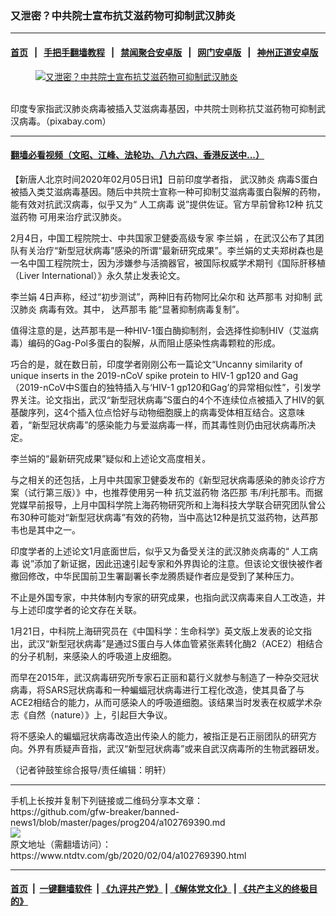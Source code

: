 ### 又泄密？中共院士宣布抗艾滋药物可抑制武汉肺炎
------------------------

#### [首页](https://github.com/gfw-breaker/banned-news1/blob/master/README.md) &nbsp;&nbsp;|&nbsp;&nbsp; [手把手翻墙教程](https://github.com/gfw-breaker/guides/wiki) &nbsp;&nbsp;|&nbsp;&nbsp; [禁闻聚合安卓版](https://github.com/gfw-breaker/bn-android) &nbsp;&nbsp;|&nbsp;&nbsp; [网门安卓版](https://github.com/oGate2/oGate) &nbsp;&nbsp;|&nbsp;&nbsp; [神州正道安卓版](https://github.com/SzzdOgate/update) 



<div><div class="featured_image">
 <a href="https://i.ntdtv.com/assets/uploads/2020/02/corona-4801040_1920x.jpg" target="_blank">
  <figure>
   <img alt="又泄密？中共院士宣布抗艾滋药物可抑制武汉肺炎" src="https://i.ntdtv.com/assets/uploads/2020/02/corona-4801040_1920x-800x450.jpg"/>
  </figure><br/>
 </a>
 <span class="caption">
  印度专家指武汉肺炎病毒被插入艾滋病毒基因，中共院士则称抗艾滋药物可抑制武汉病毒。（pixabay.com）
 </span>
</div>
</div><hr/>

#### [翻墙必看视频（文昭、江峰、法轮功、八九六四、香港反送中...）](http://167.172.214.107/home.html)

<div><div class="post_content" itemprop="articleBody">
 <p>
  【新唐人北京时间2020年02月05日讯】日前印度学者指，
  <ok href="https://www.ntdtv.com/gb/武汉肺炎.htm">
   武汉肺炎
  </ok>
  病毒S蛋白被插入类艾滋病毒基因。随后中共院士宣称一种可抑制艾滋病毒蛋白裂解的药物，能有效对抗武汉病毒，似乎又为“
  <ok href="https://www.ntdtv.com/gb/人工病毒.htm">
   人工病毒
  </ok>
  说”提供佐证。官方早前曾称12种
  <ok href="https://www.ntdtv.com/gb/抗艾滋药物.htm">
   抗艾滋药物
  </ok>
  可用来治疗武汉肺炎。
 </p>
 <p>
  2月4日，中国工程院院士、中共国家卫健委高级专家
  <ok href="https://www.ntdtv.com/gb/李兰娟.htm">
   李兰娟
  </ok>
  ，在武汉公布了其团队有关治疗“新型冠状病毒”感染的所谓“最新研究成果”。李兰娟的丈夫郑树森也是一名中国工程院院士，因为涉嫌参与活摘器官，被国际权威学术期刊《国际肝移植（Liver International）》永久禁止发表论文。
 </p>
 <p>
  <ok href="https://www.ntdtv.com/gb/李兰娟.htm">
   李兰娟
  </ok>
  4日声称，经过“初步测试”，两种旧有药物阿比朵尔和
  <ok href="https://www.ntdtv.com/gb/达芦那韦.htm">
   达芦那韦
  </ok>
  对抑制
  <ok href="https://www.ntdtv.com/gb/武汉肺炎.htm">
   武汉肺炎
  </ok>
  病毒有效。其中，
  <ok href="https://www.ntdtv.com/gb/达芦那韦.htm">
   达芦那韦
  </ok>
  能“显著抑制病毒复制”。
 </p>
 <p>
  值得注意的是，达芦那韦是一种HIV-1蛋白酶抑制剂，会选择性抑制HIV（艾滋病毒）编码的Gag-Pol多蛋白的裂解，从而阻止感染性病毒颗粒的形成。
 </p>
 <p>
  巧合的是，就在数日前，印度学者刚刚公布一篇论文“Uncanny similarity of unique inserts in the 2019-nCoV spike protein to HIV-1 gp120 and Gag（2019-nCoV中S蛋白的独特插入与‘HIV-1 gp120和Gag’的异常相似性”，引发学界关注。论文指出，武汉“新型冠状病毒”S蛋白的4个不连续位点被插入了HIV的氨基酸序列，这4个插入位点恰好与动物细胞膜上的病毒受体相互结合。这意味着，“新型冠状病毒”的感染能力与爱滋病毒一样，而其毒性则仍由冠状病毒所决定。
 </p>
 <p>
  李兰娟的“最新研究成果”疑似和上述论文高度相关。
 </p>
 <p>
  与之相关的还包括，上月中共国家卫健委发布的《新型冠状病毒感染的肺炎诊疗方案（试行第三版）》中，也推荐使用另一种
  <ok href="https://www.ntdtv.com/gb/抗艾滋药物.htm">
   抗艾滋药物
  </ok>
  洛匹那
  <wbr/>
  韦/利托那韦。而据党媒早前报导，上月中国科学院上海药物研究所和上海科技大学联合研究团队曾公布30种可能对“新型冠状病毒”有效的药物，当中高达12种是抗艾滋药物，达芦那韦也是其中之一。
 </p>
 <p>
  印度学者的上述论文1月底面世后，似乎又为备受关注的武汉肺炎病毒的“
  <ok href="https://www.ntdtv.com/gb/人工病毒.htm">
   人工病毒
  </ok>
  说”添加了新证据，因此迅速引起专家和外界舆论的注意。但该论文很快被作者撤回修改，中华民国前卫生署副署长李龙腾质疑作者应是受到了某种压力。
 </p>
 <p>
  不止是外国专家，中共体制内专家的研究成果，也指向武汉病毒来自人工改造，并与上述印度学者的论文存在关联。
 </p>
 <p>
  1月21日，中科院上海研究员在《中国科学：生命科学》英文版上发表的论文指出，武汉“新型冠状病毒”是通过S蛋白与人体血管紧张素转化酶2（ACE2）相结合的分子机制，来感染人的呼吸道上皮细胞。
 </p>
 <p>
  而早在2015年，武汉病毒研究所专家石正丽和葛行义就参与制造了一种杂交冠状病毒，将SARS冠状病毒和一种蝙蝠冠状病毒进行工程化改造，使其具备了与ACE2相结合的能力，从而可感染人的呼吸道细胞。该结果当时发表在权威学术杂志《自然（nature）》上，引起巨大争议。
 </p>
 <p>
  将不感染人的蝙蝠冠状病毒改造出传染人的能力，被指正是石正丽团队的研究方向。外界有质疑声音指，武汉“新型冠状病毒”或来自武汉病毒所的生物武器研发。
 </p>
 <p>
  （记者钟鼓笙综合报导/责任编辑：明轩）
 </p>
 <div class="single_ad">
 </div>
</div>
</div>
<hr/>
手机上长按并复制下列链接或二维码分享本文章：<br/>
https://github.com/gfw-breaker/banned-news1/blob/master/pages/prog204/a102769390.md <br/>
<a href='https://github.com/gfw-breaker/banned-news1/blob/master/pages/prog204/a102769390.md'><img src='https://github.com/gfw-breaker/banned-news1/blob/master/pages/prog204/a102769390.md.png'/></a> <br/>
原文地址（需翻墙访问）：https://www.ntdtv.com/gb/2020/02/04/a102769390.html


------------------------
#### [首页](https://github.com/gfw-breaker/banned-news1/blob/master/README.md) &nbsp;|&nbsp; [一键翻墙软件](https://github.com/gfw-breaker/nogfw/blob/master/README.md) &nbsp;| [《九评共产党》](https://github.com/gfw-breaker/9ping.md/blob/master/README.md#九评之一评共产党是什么) | [《解体党文化》](https://github.com/gfw-breaker/jtdwh.md/blob/master/README.md) | [《共产主义的终极目的》](https://github.com/gfw-breaker/gczydzjmd.md/blob/master/README.md)


<img src='http://gfw-breaker.win/banned-news/pages/prog204/a102769390.md' width='0px' height='0px'/>